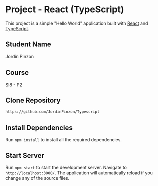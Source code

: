 # Project - React (TypeScript)

This project is a simple "Hello World" application built with [React](https://reactjs.org/) and [TypeScript](https://www.typescriptlang.org/).

## Student Name

Jordin Pinzon

## Course

SI8 - P2

## Clone Repository

`https://github.com/JordinPinzon/Typescript`

## Install Dependencies

Run `npm install` to install all the required dependencies.

## Start Server

Run `npm start` to start the development server. Navigate to `http://localhost:3000/`. The application will automatically reload if you change any of the source files.
